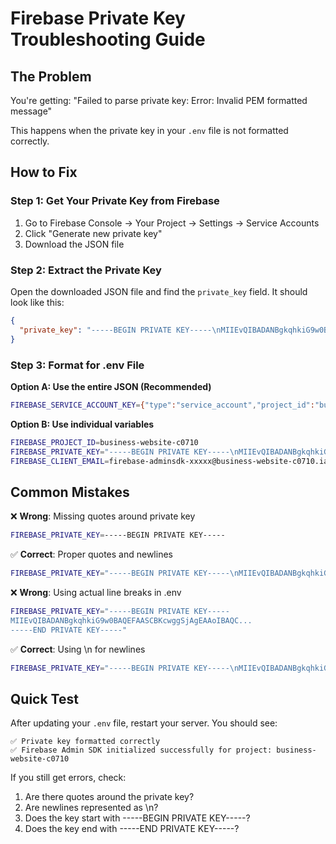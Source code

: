 # Firebase Private Key Troubleshooting Guide

## The Problem
You're getting: "Failed to parse private key: Error: Invalid PEM formatted message"

This happens when the private key in your `.env` file is not formatted correctly.

## How to Fix

### Step 1: Get Your Private Key from Firebase
1. Go to Firebase Console → Your Project → Settings → Service Accounts
2. Click "Generate new private key"
3. Download the JSON file

### Step 2: Extract the Private Key
Open the downloaded JSON file and find the `private_key` field. It should look like this:

```json
{
  "private_key": "-----BEGIN PRIVATE KEY-----\nMIIEvQIBADANBgkqhkiG9w0BAQEFAASCBKcwggSjAgEAAoIBAQC...\n-----END PRIVATE KEY-----\n"
}
```

### Step 3: Format for .env File

**Option A: Use the entire JSON (Recommended)**
```bash
FIREBASE_SERVICE_ACCOUNT_KEY={"type":"service_account","project_id":"business-website-c0710","private_key_id":"abc123","private_key":"-----BEGIN PRIVATE KEY-----\nMIIEvQIBADANBgkqhkiG9w0BAQEFAASCBKcwggSjAgEAAoIBAQC...\n-----END PRIVATE KEY-----\n","client_email":"firebase-adminsdk-xxxxx@business-website-c0710.iam.gserviceaccount.com",...}
```

**Option B: Use individual variables**
```bash
FIREBASE_PROJECT_ID=business-website-c0710
FIREBASE_PRIVATE_KEY="-----BEGIN PRIVATE KEY-----\nMIIEvQIBADANBgkqhkiG9w0BAQEFAASCBKcwggSjAgEAAoIBAQC...\n-----END PRIVATE KEY-----\n"
FIREBASE_CLIENT_EMAIL=firebase-adminsdk-xxxxx@business-website-c0710.iam.gserviceaccount.com
```

## Common Mistakes

❌ **Wrong**: Missing quotes around private key
```bash
FIREBASE_PRIVATE_KEY=-----BEGIN PRIVATE KEY-----
```

✅ **Correct**: Proper quotes and newlines
```bash
FIREBASE_PRIVATE_KEY="-----BEGIN PRIVATE KEY-----\nMIIEvQIBADANBgkqhkiG9w0BAQEFAASCBKcwggSjAgEAAoIBAQC...\n-----END PRIVATE KEY-----\n"
```

❌ **Wrong**: Using actual line breaks in .env
```bash
FIREBASE_PRIVATE_KEY="-----BEGIN PRIVATE KEY-----
MIIEvQIBADANBgkqhkiG9w0BAQEFAASCBKcwggSjAgEAAoIBAQC...
-----END PRIVATE KEY-----"
```

✅ **Correct**: Using \n for newlines
```bash
FIREBASE_PRIVATE_KEY="-----BEGIN PRIVATE KEY-----\nMIIEvQIBADANBgkqhkiG9w0BAQEFAASCBKcwggSjAgEAAoIBAQC...\n-----END PRIVATE KEY-----\n"
```

## Quick Test

After updating your `.env` file, restart your server. You should see:
```
✅ Private key formatted correctly
✅ Firebase Admin SDK initialized successfully for project: business-website-c0710
```

If you still get errors, check:
1. Are there quotes around the private key?
2. Are newlines represented as \n?
3. Does the key start with -----BEGIN PRIVATE KEY-----?
4. Does the key end with -----END PRIVATE KEY-----?
